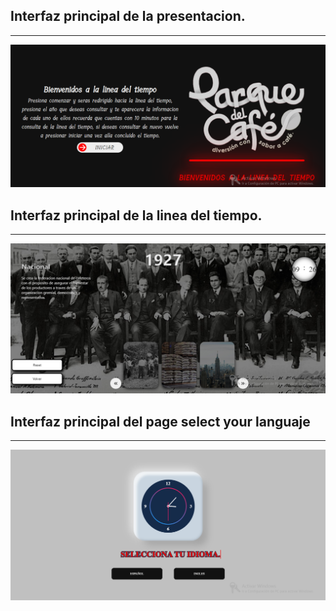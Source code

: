 <h2>Interfaz principal de la presentacion.</h2>
<hr></hr>
<img src="/images/CapturaA.PNG" alt="...">
<h2>Interfaz principal de la linea del tiempo.</h2>
<hr></hr>
<img src="/images/CapturaBin.PNG" alt="...">
<h2>Interfaz principal del page select your languaje</h2>
<hr></hr>
<img src="/images/Capturareloj.PNG" alt="...">